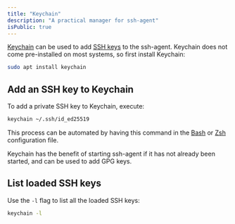 ```yaml
---
title: "Keychain"
description: "A practical manager for ssh-agent"
isPublic: true
---
```


[Keychain](https://www.funtoo.org/Funtoo:Keychain) can be used to add [SSH
keys](ssh-key) to the ssh-agent. Keychain does not come pre-installed on most
systems, so first install Keychain:

```sh
sudo apt install keychain
```

## Add an SSH key to Keychain
To add a private SSH key to Keychain, execute:

```sh
keychain ~/.ssh/id_ed25519
```

This process can be automated by having this command in the [Bash](bash) or
[Zsh](zsh) configuration file.

Keychain has the benefit of starting ssh-agent if it has not already been
started, and can be used to add GPG keys.

## List loaded SSH keys
Use the `-l` flag to list all the loaded SSH keys:

```sh
keychain -l
```
